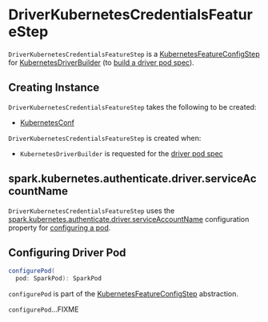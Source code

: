# DriverKubernetesCredentialsFeatureStep

`DriverKubernetesCredentialsFeatureStep` is a [KubernetesFeatureConfigStep](KubernetesFeatureConfigStep.md) for [KubernetesDriverBuilder](KubernetesDriverBuilder.md) (to [build a driver pod spec](KubernetesDriverBuilder.md#buildFromFeatures)).

## Creating Instance

`DriverKubernetesCredentialsFeatureStep` takes the following to be created:

* <span id="kubernetesConf"> [KubernetesConf](KubernetesConf.md)

`DriverKubernetesCredentialsFeatureStep` is created when:

* `KubernetesDriverBuilder` is requested for the [driver pod spec](KubernetesDriverBuilder.md#buildFromFeatures)

## <span id="driverServiceAccount"> spark.kubernetes.authenticate.driver.serviceAccountName

`DriverKubernetesCredentialsFeatureStep` uses the [spark.kubernetes.authenticate.driver.serviceAccountName](configuration-properties.md#spark.kubernetes.authenticate.driver.serviceAccountName) configuration property for [configuring a pod](#configurePod).

## <span id="configurePod"> Configuring Driver Pod

```scala
configurePod(
  pod: SparkPod): SparkPod
```

`configurePod` is part of the [KubernetesFeatureConfigStep](KubernetesFeatureConfigStep.md#configurePod) abstraction.

`configurePod`...FIXME
